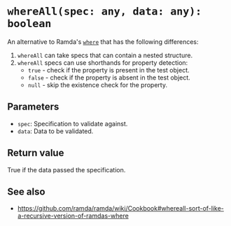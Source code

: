 # `whereAll(spec: any, data: any): boolean`

An alternative to Ramda's [`where`](http://ramdajs.com/docs/#where) that has the following differences:

1. `whereAll` can take specs that can contain a nested structure.
2. `whereAll` specs can use shorthands for property detection:
   * `true` - check if the property is present in the test object.
   * `false` - check if the property is absent in the test object.
   * `null` - skip the existence check for the property.

## Parameters

* `spec`: Specification to validate against.
* `data`: Data to be validated.

## Return value

True if the data passed the specification.

## See also

* https://github.com/ramda/ramda/wiki/Cookbook#whereall-sort-of-like-a-recursive-version-of-ramdas-where
